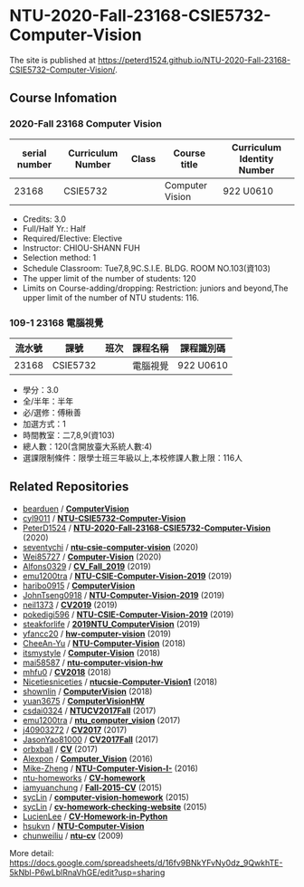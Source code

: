 # NTU-2020-Fall-23168-CSIE5732-Computer-Vision
The site is published at https://peterd1524.github.io/NTU-2020-Fall-23168-CSIE5732-Computer-Vision/.
## Course Infomation
### 2020-Fall 23168 Computer Vision
serial number | Curriculum Number | Class | Course title | Curriculum Identity Number
------------ | ------------- | ------------- | ------------- | -------------
23168 | CSIE5732 |  | Computer Vision | 922 U0610
 * Credits: 3.0
 * Full/Half Yr.: Half
 * Required/Elective: Elective
 * Instructor: CHIOU-SHANN FUH
 * Selection method: 1
 * Schedule Classroom: Tue7,8,9C.S.I.E. BLDG. ROOM NO.103(資103)
 * The upper limit of the number of students: 120
 * Limits on Course-adding/dropping: Restriction: juniors and beyond,The upper limit of the number of NTU students: 116.
### 109-1 23168 電腦視覺
流水號 | 課號 | 班次 | 課程名稱 | 課程識別碼
------------ | ------------- | ------------- | ------------- | -------------
23168 | CSIE5732 |  | 電腦視覺 | 922 U0610
 * 學分：3.0
 * 全/半年：半年
 * 必/選修：傅楸善
 * 加選方式：1
 * 時間教室：二7,8,9(資103)
 * 總人數：120(含開放臺大系統人數:4)
 * 選課限制條件：限學士班三年級以上,本校修課人數上限：116人
## Related Repositories
 * [bearduen](https://github.com/bearduen) / **[ComputerVision](https://github.com/bearduen/ComputerVision)**
 * [cyl9011](https://github.com/cyl9011) / **[NTU-CSIE5732-Computer-Vision](https://github.com/cyl9011/NTU-CSIE5732-Computer-Vision)**
 * [PeterD1524](https://github.com/PeterD1524) / **[NTU-2020-Fall-23168-CSIE5732-Computer-Vision](https://github.com/PeterD1524/NTU-2020-Fall-23168-CSIE5732-Computer-Vision)** (2020)
 * [seventychi](https://github.com/seventychi) / **[ntu-csie-computer-vision](https://github.com/seventychi/ntu-csie-computer-vision)** (2020)
 * [Wei85727](https://github.com/Wei85727) / **[Computer-Vision](https://github.com/Wei85727/Computer-Vision)** (2020)
 * [Alfons0329](https://github.com/Alfons0329) / **[CV_Fall_2019](https://github.com/Alfons0329/CV_Fall_2019)** (2019)
 * [emu1200tra](https://github.com/emu1200tra) / **[NTU-CSIE-Computer-Vision-2019](https://github.com/emu1200tra/NTU-CSIE-Computer-Vision-2019)** (2019)
 * [haribo0915](https://github.com/haribo0915) / **[ComputerVision](https://github.com/haribo0915/ComputerVision)**
 * [JohnTseng0918](https://github.com/JohnTseng0918) / **[NTU-Computer-Vision-2019](https://github.com/JohnTseng0918/NTU-Computer-Vision-2019)** (2019)
 * [neil1373](https://github.com/neil1373) / **[CV2019](https://github.com/neil1373/CV2019)** (2019)
 * [pokedigi596](https://github.com/pokedigi596) / **[NTU-CSIE-Computer-Vision-2019](https://github.com/pokedigi596/NTU-CSIE-Computer-Vision-2019)** (2019)
 * [steakforlife](https://github.com/steakforlife) / **[2019NTU_ComputerVision](https://github.com/steakforlife/2019NTU_ComputerVision)** (2019)
 * [yfancc20](https://github.com/yfancc20) / **[hw-computer-vision](https://github.com/yfancc20/hw-computer-vision)** (2019)
 * [CheeAn-Yu](https://github.com/CheeAn-Yu) / **[NTU-Computer-Vision](https://github.com/CheeAn-Yu/NTU-Computer-Vision)** (2018)
 * [itsmystyle](https://github.com/itsmystyle) / **[Computer-Vision](https://github.com/itsmystyle/Computer-Vision)** (2018)
 * [mai58587](https://github.com/mai58587) / **[ntu-computer-vision-hw](https://github.com/mai58587/ntu-computer-vision-hw)**
 * [mhfu0](https://github.com/mhfu0) / **[CV2018](https://github.com/mhfu0/CV2018)** (2018)
 * [Nicetiesniceties](https://github.com/Nicetiesniceties) / **[ntucsie-Computer-Vision1](https://github.com/Nicetiesniceties/ntucsie-Computer-Vision1)** (2018)
 * [shownlin](https://github.com/shownlin) / **[ComputerVision](https://github.com/shownlin/ComputerVision)** (2018)
 * [yuan3675](https://github.com/yuan3675) / **[ComputerVisionHW](https://github.com/yuan3675/ComputerVisionHW)**
 * [csdai0324](https://github.com/csdai0324) / **[NTUCV2017Fall](https://github.com/csdai0324/NTUCV2017Fall)** (2017)
 * [emu1200tra](https://github.com/emu1200tra) / **[ntu_computer_vision](https://github.com/emu1200tra/ntu_computer_vision)** (2017)
 * [j40903272](https://github.com/j40903272) / **[CV2017](https://github.com/j40903272/CV2017)** (2017)
 * [JasonYao81000](https://github.com/JasonYao81000) / **[CV2017Fall](https://github.com/JasonYao81000/CV2017Fall)** (2017)
 * [orbxball](https://github.com/orbxball) / **[CV](https://github.com/orbxball/CV)** (2017)
 * [Alexpon](https://github.com/Alexpon) / **[Computer_Vision](https://github.com/Alexpon/Computer_Vision)** (2016)
 * [Mike-Zheng](https://github.com/Mike-Zheng) / **[NTU-Computer-Vision-I-](https://github.com/Mike-Zheng/NTU-Computer-Vision-I-)** (2016)
 * [ntu-homeworks](https://github.com/ntu-homeworks) / **[CV-homework](https://github.com/ntu-homeworks/CV-homework)**
 * [iamyuanchung](https://github.com/iamyuanchung) / **[Fall-2015-CV](https://github.com/iamyuanchung/Fall-2015-CV)** (2015)
 * [sycLin](https://github.com/sycLin) / **[computer-vision-homework](https://github.com/sycLin/computer-vision-homework)** (2015)
 * [sycLin](https://github.com/sycLin) / **[cv-homework-checking-website](https://github.com/sycLin/cv-homework-checking-website)** (2015)
 * [LucienLee](https://github.com/LucienLee) / **[CV-Homework-in-Python](https://github.com/LucienLee/CV-Homework-in-Python)**
 * [hsukvn](https://github.com/hsukvn) / **[NTU-Computer-Vision](https://github.com/hsukvn/NTU-Computer-Vision)**
 * [chunweiliu](https://github.com/chunweiliu) / **[ntu-cv](https://github.com/chunweiliu/ntu-cv)** (2009)

More detail: https://docs.google.com/spreadsheets/d/16fv9BNkYFvNy0dz_9QwkhTE-5kNbl-P6wLblRnaVhGE/edit?usp=sharing
